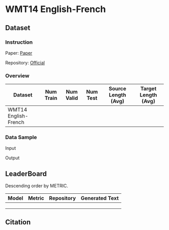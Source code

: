 # WMT14 English-French

## Dataset

### Instruction

Paper: [Paper]()

Repository: [Official]()



### Overview

| Dataset              | Num Train | Num Valid | Num Test | Source Length (Avg) | Target Length (Avg) |
| -------------------- | --------- | --------- | -------- | ------------------- | ------------------- |
| WMT14 English-French |           |           |          |                     |                     |

### Data Sample

Input

> 

Output

> 

## LeaderBoard

Descending order by METRIC.

| Model | Metric | Repository | Generated Text |
| ----- | ------ | ---------- | -------------- |
|       |        |            |                |
|       |        |            |                |
|       |        |            |                |

## Citation

```
 
```
